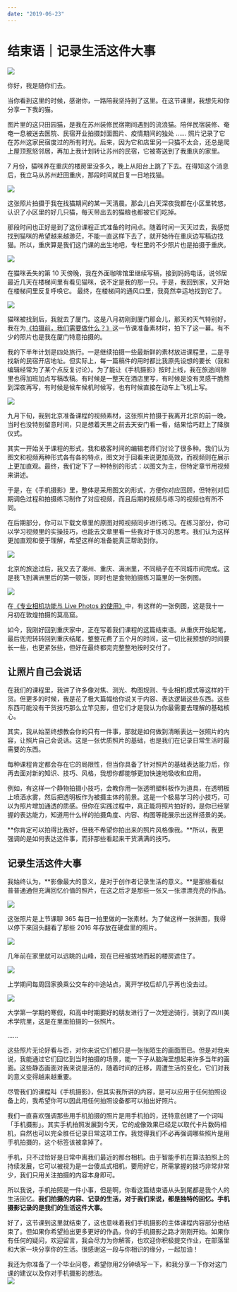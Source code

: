 ```yaml
---
date: "2019-06-23"
---  
```

      
# 结束语｜记录生活这件大事
![](/images/手机摄影/06.结束语/resourceimage73a4737d7d75b27fabbcc770b485073f70a4.jpg)

你好，我是随你们去。

当你看到这里的时候，感谢你，一路陪我坚持到了这里。在这节课里，我想先和你分享一下我的猫。

图片里的这只田园猫，是我在苏州装修民宿期间遇到的流浪猫。陪伴民宿装修、奄奄一息被送去医院、民宿开业拍摄封面图片、疫情期间的独处 …… 照片记录了它在苏州这家民宿度过的所有时光。后来，因为它和店里另一只猫不太合，还总是爬上屋顶惹怒邻居，再加上我计划转让苏州的民宿，它被寄送到了我重庆的家里。

7 月份，猫咪养在重庆的楼房里没多久，晚上从阳台上跳了下去。在得知这个消息后，我立马从苏州赶回重庆，那段时间就日复一日地找猫。

![](/images/手机摄影/06.结束语/resourceimage527d527f866f67c1cd54685978f613e6137d.jpg)

这张照片拍摄于我在找猫期间的某一天清晨。那会儿白天深夜我都在小区里转悠，认识了小区里的好几只猫，每天带出去的猫粮也都被它们吃掉。

那段时间也正好是到了这份课程正式准备的时间点。随着时间一天天过去，我感觉找到猫咪的希望越来越渺茫，不能一直这样下去了，就开始待在重庆边写稿边找猫。所以，重庆算是我们这门课的出生地吧，专栏里的不少照片也是拍摄于重庆。

![](/images/手机摄影/06.结束语/resourceimagec631c6f43a526e6c86f02800547d3749c331.jpg)

在猫咪丢失的第 10 天傍晚，我在外面咖啡馆里继续写稿，接到妈妈电话，说邻居最近几天在楼梯间里有看见猫咪，说不定是我的那一只。于是，我回到家，又开始在楼梯间里反复呼唤它。 最终，在楼梯间的通风口里，我竟然幸运地找到它了。

<!-- [[[read_end]]] -->

![](/images/手机摄影/06.结束语/resourceimage7f977fa2ab96d97dfd414f87b98bda62f797.jpg)

猫咪被找到后，我就去了厦门。这是八月初刚到厦门那会儿，那天的天气特别好，我在为[《拍摄前，我们需要做什么？》](https://time.geekbang.org/column/article/298691)这一节课准备素材时，拍下了这一幕。有不少的照片也是我在厦门特意拍摄的。

我的下半年计划是四处旅行。一是继续拍摄一些最新鲜的素材放进课程里，二是寻找新的民宿开店地址。但实际上，每一篇稿件的用时都比我原先设想的要长（我和编辑经常为了某个点反复讨论）。为了能让《手机摄影》按时上线，我在旅途间隙里也得加班加点写稿改稿。有时候是一整天在酒店里写，有时候是没有灵感干脆熬到深夜再写，有时候是候车候机时候写，也有时候直接在动车上飞机上写。

![](/images/手机摄影/06.结束语/resourceimageb48eb44e850ce24c8bd604376b003087238e.jpg)

九月下旬，我到北京准备课程的视频素材，这张照片拍摄于我离开北京的前一晚，当时也没特别留意时间，只是想着天黑之前去天安门看一看，结果恰巧赶上了降旗仪式。

其实一开始关于课程的形式，我和极客时间的编辑老师们讨论了很多种。我们认为图文和视频两种形式各有各的特点，图文对于回看来说更加高效，而视频则在展示上更加直观。最终，我们定下了一种特别的形式：以图文为主，但特定章节用视频来讲述。

于是，在《手机摄影》里，整体是采用图文的形式，方便你对应回顾，但特别对后期调色过程和拍摄练习制作了对应视频，而且后期的视频与练习的视频也有所不同。

在后期部分，你可以下载文章里的原图对照视频同步进行练习。在练习部分，你可以学习视频里的实操技巧，也能去文章里看一些我对于练习的思考。我们认为这样更加直观和便于理解，希望这样的准备能真正帮助到你。

![](/images/手机摄影/06.结束语/resourceimagee3e4e32cf6aa0149e53233d823a20e23fbe4.jpg)

北京的旅途过后，我又去了潮州、重庆、满洲里，不同稿子在不同城市间完成。这是我飞到满洲里后的第一顿饭，同时也是食物拍摄练习篇里的一张例图。

![](/images/手机摄影/06.结束语/resourceimage27ac27c04bbd6a1dc222519f98478b8494ac.jpg)

在[《专业相机功能与 Live Photos 的使用》](https://time.geekbang.org/column/article/307580)中，有这样的一张例图，这是我十一月初在敦煌拍摄的莫高窟。

如今，我刚好回到重庆家中，正在写着我们课程的这篇结束语。从重庆开始起笔，最后兜兜转转回到重庆结尾，整整花费了五个月的时间，这一切比我预想的时间要长一些，也更紧张些，但好在最终都完完整整地按时交付了。

## 让照片自己会说话

在我们的课程里，我讲了许多像对焦、测光、构图规则、专业相机模式等这样的干货。但更多的时候，我是花了极大篇幅给你说关于内容、表达逻辑这些东西。这些东西可能没有干货技巧那么立竿见影，但它们才是我认为你最需要去理解的基础核心。

其实，我从始至终想教会你的只有一件事，那就是如何做到清晰表达一张照片的内容，让照片自己会说话。这是一张优质照片的基础，也是我们在记录日常生活时最需要的东西。

每种课程肯定都会存在它的局限性，但当你具备了针对照片的基础表达能力后，你再去面对新的知识、技巧、风格，我想你都能够更加快速地吸收和应用。

例如，有这样一个静物拍摄小技巧，会教你用一张透明塑料板作为道具，在透明板上喷洒水雾，然后把透明板作为被摄主体的前景。这是一个极易学习的小技巧，可以为照片增加通透的质感。但你在实践过程中，真正能将照片拍好的，是你已经掌握的表达能力，知道用什么样的拍摄角度、内容、构图等能展示出这样搭景的美。

**你肯定可以拍得比我好，但我不希望你拍出来的照片风格像我。**所以，我更强调的是如何表达这件事，而非那些看起来干货满满的技巧。

## 记录生活这件大事

我始终认为，**影像最大的意义，是对于创作者记录生活的意义。**是那些看似普普通通但充满回忆价值的照片，在这之后才是那些一张又一张漂漂亮亮的作品。

![](/images/手机摄影/06.结束语/resourceimagecb5ccbfec1bc204168c7e383295075a59c5c.jpeg)

这张照片是上节课聊 365 每日一拍里做的一张素材。为了做这样一张拼图，我得以停下来回头翻看了那些 2016 年存放在硬盘里的照片。

![](/images/手机摄影/06.结束语/resourceimagee6bce694e9c04a9d418b89b1a20e86a089bc.jpg)

几年前在家里就可以远眺的山峰，现在已经被拔地而起的楼房遮住了。

![](/images/手机摄影/06.结束语/resourceimagefec1fea706d6fc5e13197859a1dedde46fc1.jpg)

上学期间每周回家换乘公交车的中途站点，离开学校后却几乎再也没去过。

![](/images/手机摄影/06.结束语/resourceimage4ea74e504de78a2d84c184003ba69e2c92a7.jpg)

大学第一学期的寒假，和高中时期要好的朋友进行了一次短途骑行，骑到了四川美术学院里，这是在里面拍摄的一张照片。

……

这些照片无论好看与否，对你来说它们都只是一张张陌生的画面而已。但是对我来说，我能通过它们回忆到当时拍摄的场景，能一下子从脑海里想起来许多当年的画面。这些静态画面对我来说是活的，随着时间的迁移，周遭生活的变化，它们对我的意义变得越来越重要。

尽管我们的课程叫《手机摄影》，但其实我所讲的内容，是可以应用于任何拍照设备上的，我希望你可以因此用任何拍照设备都可以拍出好照片。

我们一直喜欢强调那些用手机拍摄的照片是用手机拍的，还特意创建了一个词叫「手机摄影」。其实手机拍照发展到今天，它的成像效果已经足以取代卡片数码相机，自然也可以完全胜任记录日常这项工作。我觉得我们不必再强调哪些照片是用手机拍摄的，这个标签该被拿掉了。

手机，只不过恰好是日常中离我们最近的那台相机。由于智能手机在算法拍照上的持续发展，它可以被视为是一台傻瓜式相机，要用好它，所需掌握的技巧非常非常少，我们只用关注拍摄的内容本身即可。

所以我说，手机拍照是一件小事，但是啊，你看这篇结束语从头到尾都是我个人的生活回忆。**我们拍摄的内容、记录的生活，对于我们来说，都是独特的回忆。手机摄影记录的是我们的生活这件大事。**

好了，这节课到这里就结束了，这也意味着我们手机摄影的主体课程内容部分也结束了。但如果你希望拍出更多更好的作品，你的手机摄影之路才刚刚开始。如果你有任何的疑问，欢迎留言，我会尽力为你解答，也欢迎你积极提交作业，在部落里和大家一块分享你的生活。很感谢这一段与你相识的缘分，一起加油！

我还为你准备了一个毕业问卷，希望你用2分钟填写一下，和我分享一下你对这门课的建议以及你对手机摄影的想法。  
[![](/images/手机摄影/06.结束语/resourceimageb1c9b138b941591988b0284035235b8748c9.jpg)](https://jinshuju.net/f/sM99zh)
